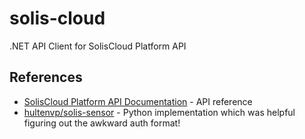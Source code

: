 # solis-cloud
.NET API Client for SolisCloud Platform API

## References

 * [SolisCloud Platform API Documentation](https://oss.soliscloud.com/templet/SolisCloud%20Platform%20API%20Document%20V2.0.pdf) - API reference
 * [hultenvp/solis-sensor](https://github.com/hultenvp/solis-sensor) - Python implementation which was helpful figuring out the awkward auth format!
